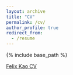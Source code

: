 ```yaml
---
layout: archive
title: "CV"
permalink: /cv/
author_profile: true
redirect_from:
  - /resume
---
```


{% include base_path %}

[Felix Kao CV](https://docs.google.com/document/d/1VGzryp9I4nhdhlA5iqqYqhjEIJVRM61gLOUOhCD7RIg)